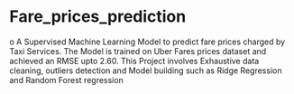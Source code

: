 # Fare_prices_prediction
o  A Supervised Machine Learning Model to predict fare prices charged by Taxi Services. The Model is trained on Uber Fares prices dataset and achieved an RMSE upto 2.60. This Project involves Exhaustive data cleaning, outliers detection and Model building such as Ridge Regression and Random Forest regression

